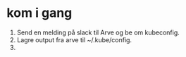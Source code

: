 # kom i gang
1. Send en melding på slack til Arve og be om kubeconfig.
2. Lagre output fra arve til ~/.kube/config.
3.